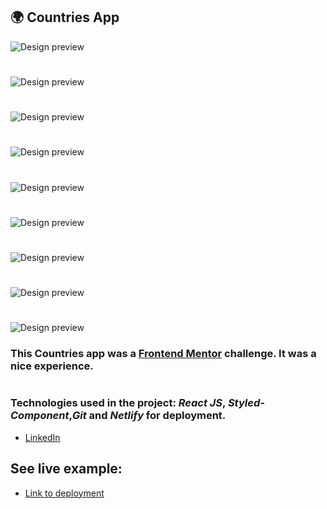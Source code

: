 ## 🌍 Countries App

![Design preview](./src/assets/capture-countries-app1.png)

#

![Design preview](./src/assets/capture-countries-app2.png)

#

![Design preview](./src/assets/capture-countries-app3.png)

#

![Design preview](./src/assets/capture-countries-app4.png)

#

![Design preview](./src/assets/capture-countries-app5.png)

#

![Design preview](./src/assets/capture-countries-app6.png)

#

![Design preview](./src/assets/capture-countries-app7.png)

#

![Design preview](./src/assets/capture-countries-app8.png)

#

![Design preview](./src/assets/capture-countries-app9.png)

### This Countries app was a [Frontend Mentor](https://www.frontendmentor.io/challenges) challenge. It was a nice experience.

#

### Technologies used in the project: _React JS_, _Styled-Component_,_Git_ and _Netlify_ for deployment.

- [LinkedIn](www.linkedin.com/in/carlosgabrielcarreno)

## See live example:

- [Link to deployment](https://countri-app-react-js.netlify.app)
